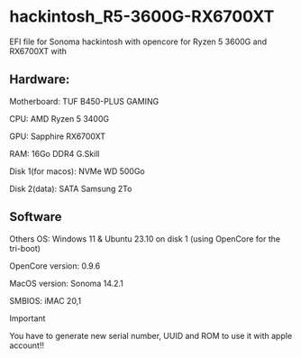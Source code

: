 # hackintosh_R5-3600G-RX6700XT
EFI file for Sonoma hackintosh with opencore for Ryzen 5 3600G and RX6700XT with 

## Hardware:

Motherboard: TUF B450-PLUS GAMING

CPU: AMD Ryzen 5 3400G

GPU: Sapphire RX6700XT

RAM: 16Go DDR4 G.Skill

Disk 1(for macos): NVMe WD 500Go 

Disk 2(data): SATA Samsung 2To

## Software

Others OS: Windows 11 & Ubuntu 23.10 on disk 1 (using OpenCore for the tri-boot)

OpenCore version: 0.9.6

MacOS version: Sonoma 14.2.1

SMBIOS: iMAC 20,1   

> [!IMPORTANT]
>You have to generate new serial number, UUID and ROM to use it with apple account!!

